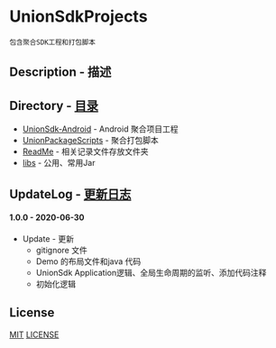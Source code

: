 # UnionSdkProjects
	包含聚合SDK工程和打包脚本
	
## Description - 描述


## Directory - [目录](https://github.com/PillowCaseZn/UnionSdkProject)
- [UnionSdk-Android](UnionSdk-Android) - Android 聚合项目工程
- [UnionPackageScripts](UnionPackageScripts) - 聚合打包脚本
- [ReadMe](ReadMe) - 相关记录文件存放文件夹
- [libs](libs) - 公用、常用Jar


## UpdateLog - [更新日志](ReadMe/UPDATELOG.md)
#### 1.0.0 - 2020-06-30
- Update - 更新
	- gitignore 文件
	- Demo 的布局文件和java 代码
	- UnionSdk Application逻辑、全局生命周期的监听、添加代码注释
	- 初始化逻辑

## License
[MIT](https://choosealicense.com/licenses/mit/)
[LICENSE](LICENSE)
